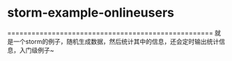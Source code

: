 # storm-example-onlineusers
===================================================
    就是一个storm的例子，随机生成数据，然后统计其中的信息，还会定时输出统计信息，入门级例子~
